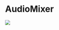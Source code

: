 # AudioMixer

<a href="https://files.fm/u/c9ageqma#/view/pic1.JPG"><img src="https://files.fm/thumb_show.php?i=hckr4dkg"></a>

<script type="text/javascript" src="https://files.fm/embed/player?hash=zrcexwh9&w=100%&h=auto" id="filesfm_embed_js__zrcexwh9"></script>
